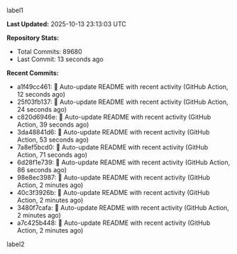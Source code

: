 
label1 
<!-- ACTIVITY_START -->
**Last Updated:** 2025-10-13 23:13:03 UTC

**Repository Stats:**
- Total Commits: 89680
- Last Commit: 13 seconds ago

**Recent Commits:**
- a1f49cc461: 🤖 Auto-update README with recent activity (GitHub Action, 12 seconds ago)
- 25f03fb137: 🤖 Auto-update README with recent activity (GitHub Action, 24 seconds ago)
- c820d6946e: 🤖 Auto-update README with recent activity (GitHub Action, 39 seconds ago)
- 3da48841d6: 🤖 Auto-update README with recent activity (GitHub Action, 53 seconds ago)
- 7a8ef5bcd0: 🤖 Auto-update README with recent activity (GitHub Action, 71 seconds ago)
- 6d28f1e739: 🤖 Auto-update README with recent activity (GitHub Action, 86 seconds ago)
- 98e8ec3987: 🤖 Auto-update README with recent activity (GitHub Action, 2 minutes ago)
- 40c3f3926b: 🤖 Auto-update README with recent activity (GitHub Action, 2 minutes ago)
- 3480f7cafa: 🤖 Auto-update README with recent activity (GitHub Action, 2 minutes ago)
- a7c425b448: 🤖 Auto-update README with recent activity (GitHub Action, 2 minutes ago)
<!-- ACTIVITY_END -->

label2
